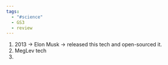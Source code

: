 ```yaml
---
tags:
  - "#science"
  - GS3
  - review
---
```

1. 2013 -> Elon Musk -> released this tech and open-sourced it.
2. MegLev tech
3. 